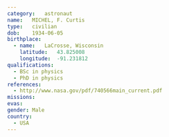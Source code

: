 ```yaml
---
category:	astronaut
name:	MICHEL, F. Curtis
type:	civilian
dob:	1934-06-05
birthplace:
  - name:	LaCrosse, Wisconsin
    latitude:	43.825008
    longitude:	-91.231812
qualifications:
  - BSc in physics
  - PhD in physics
references:
  - http://www.nasa.gov/pdf/740566main_current.pdf
missions:
evas:
gender:	Male
country:
  - USA
---
```


